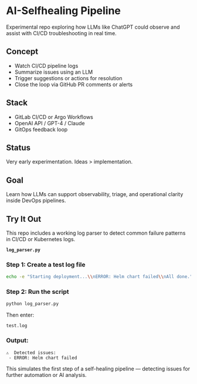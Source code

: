 # AI-Selfhealing Pipeline

Experimental repo exploring how LLMs like ChatGPT could observe and assist with CI/CD troubleshooting in real time.

## Concept

- Watch CI/CD pipeline logs
- Summarize issues using an LLM
- Trigger suggestions or actions for resolution
- Close the loop via GitHub PR comments or alerts

## Stack

- GitLab CI/CD or Argo Workflows
- OpenAI API / GPT-4 / Claude
- GitOps feedback loop

## Status

Very early experimentation. Ideas > implementation.

## Goal

Learn how LLMs can support observability, triage, and operational clarity inside DevOps pipelines.

## Try It Out

This repo includes a working log parser to detect common failure patterns in CI/CD or Kubernetes logs.

**`log_parser.py`**

### Step 1: Create a test log file

```bash
echo -e "Starting deployment...\\nERROR: Helm chart failed\\nAll done." > test.log
```

### Step 2: Run the script

```bash
python log_parser.py
```

Then enter:
```
test.log
```

### Output:

```
⚠️  Detected issues:
 - ERROR: Helm chart failed
```

This simulates the first step of a self-healing pipeline — detecting issues for further automation or AI analysis.
